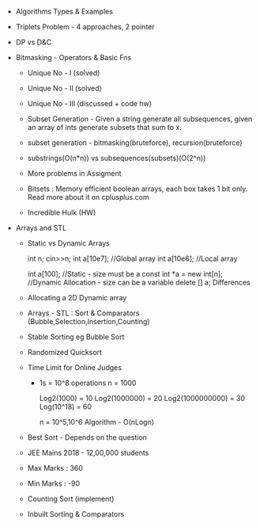 - Algorithms Types & Examples
- Triplets Problem - 4 approaches, 2 pointer 
- DP vs D&C
- Bitmasking - Operators & Basic Fns
	- Unique No - I (solved)
	- Unique No - II (solved)
	- Unique No - III (discussed + code hw)
	- Subset Generation - Given a string generate all subsequences, given an array of ints generate subsets that sum to x.
	- subset generation - bitmasking(bruteforce), recursion(bruteforce)

	- substrings(O(n*n)) vs subsequences(subsets)(O(2^n))
	- More problems in Assigment 
	- Bitsets : Memory efficient boolean arrays, each box takes 1 bit only. Read more about it on cplusplus.com
	- Incredible Hulk (HW)

- Arrays and STL
	- Static vs Dynamic Arrays

		int n;
		cin>>n;
		int a[10e7]; //Global array
		int a[10e6]; //Local array

		int a[100]; //Static - size must be a const
		int *a = new int[n]; //Dynamic Allocation - size can be a variable
		delete [] a;
		Differences

	- Allocating a 2D Dynamic array 
	- Arrays - STL : Sort & Comparators 
		(Bubble,Selection,Insertion,Counting)
	- Stable Sorting eg Bubble Sort
	- Randomized Quicksort 

	- Time Limit for Online Judges 
		- 1s = 10^8 operations
			n = 1000

			Log2(1000) = 10
			Log2(1000000) = 20
			Log2(1000000000) = 30
			Log(10^18) = 60

			n = 10^5,10^6
			Algorithm - O(nLogn)

	- Best Sort - Depends on the question
	- JEE Mains 2018 - 12,00,000 students
	- Max Marks : 360
	- Min Marks : -90
	- Counting Sort (implement)

	- Inbuilt Sorting & Comparators 





